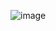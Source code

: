 ![image](https://user-images.githubusercontent.com/92334667/173869099-6b461117-8b7e-4d6f-ba5d-3898c2e9cdbe.png)
